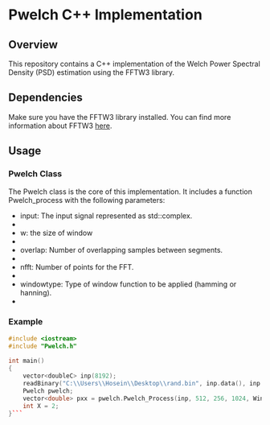 # Pwelch C++ Implementation

## Overview

This repository contains a C++ implementation of the Welch Power Spectral Density (PSD) estimation using the FFTW3 library. 

## Dependencies
Make sure you have the FFTW3 library installed. You can find more information about FFTW3 [here](https://fftw.org).

## Usage
### Pwelch Class
The Pwelch class is the core of this implementation. It includes a function Pwelch_process with the following parameters:

- input: The input signal represented as std::complex<double>.
- 
- w: the size of window
- 
- overlap: Number of overlapping samples between segments.
- 
- nfft: Number of points for the FFT.
- 
- windowtype: Type of window function to be applied (hamming or hanning).
- 

### Example

```c++
#include <iostream>
#include "Pwelch.h"
  
int main()
{
    vector<doubleC> inp(8192);
    readBinary("C:\\Users\\Hosein\\Desktop\\rand.bin", inp.data(), inp.size());
    Pwelch pwelch;
    vector<double> pxx = pwelch.Pwelch_Process(inp, 512, 256, 1024, WindowType::hamming);
    int X = 2;
}```


